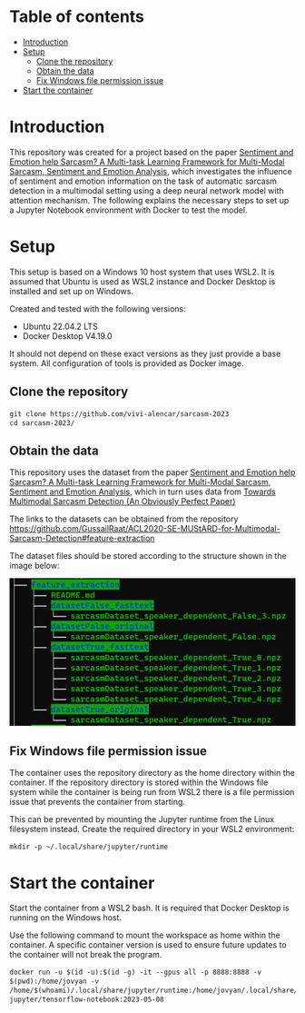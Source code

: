 # Table of contents <!-- omit from toc --> 

- [Introduction](#introduction)
- [Setup](#setup)
  - [Clone the repository](#clone-the-repository)
  - [Obtain the data](#obtain-the-data)
  - [Fix Windows file permission issue](#fix-windows-file-permission-issue)
- [Start the container](#start-the-container)

# Introduction

This repository was created for a project based on the paper [Sentiment and Emotion help Sarcasm? A Multi-task Learning Framework for Multi-Modal Sarcasm, Sentiment and Emotion Analysis](https://www.aclweb.org/anthology/2020.acl-main.401/), which investigates the influence of sentiment and emotion information on the task of automatic sarcasm detection in a multimodal setting using a deep neural network model with attention mechanism. The following explains the necessary steps to set up a Jupyter Notebook environment with Docker to test the model.

# Setup

This setup is based on a Windows 10 host system that uses WSL2. It is assumed that Ubuntu is used as WSL2 instance and Docker Desktop is installed and set up on Windows.

Created and tested with the following versions:

- Ubuntu 22.04.2 LTS
- Docker Desktop V4.19.0

It should not depend on these exact versions as they just provide a base system. All configuration of tools is provided as Docker image.

## Clone the repository

```
git clone https://github.com/vivi-alencar/sarcasm-2023
cd sarcasm-2023/
```

## Obtain the data

This repository uses the dataset from the paper [Sentiment and Emotion help Sarcasm? A Multi-task Learning Framework for Multi-Modal Sarcasm, Sentiment and Emotion Analysis](https://www.aclweb.org/anthology/2020.acl-main.401/), which in turn uses data from [Towards Multimodal Sarcasm Detection (An Obviously Perfect Paper)](https://www.aclweb.org/anthology/P19-1455/)

The links to the datasets can be obtained from the repository https://github.com/GussailRaat/ACL2020-SE-MUStARD-for-Multimodal-Sarcasm-Detection#feature-extraction

The dataset files should be stored according to the structure shown in the image below:

![](img/feature_extraction_tree_structure.png)

## Fix Windows file permission issue

The container uses the repository directory as the home directory within the container. If the repository directory is stored within the Windows file system while the container is being run from WSL2 there is a file permission issue that prevents the container from starting. 

This can be prevented by mounting the Jupyter runtime from the Linux filesystem instead. Create the required directory in your WSL2 environment:

```
mkdir -p ~/.local/share/jupyter/runtime
```

# Start the container

Start the container from a WSL2 bash. It is required that Docker Desktop is running on the Windows host.

Use the following command to mount the workspace as home within the container. A specific container version is used to ensure future updates to the container will not break the program.

```
docker run -u $(id -u):$(id -g) -it --gpus all -p 8888:8888 -v $(pwd):/home/jovyan -v /home/$(whoami)/.local/share/jupyter/runtime:/home/jovyan/.local/share/jupyter/runtime/ jupyter/tensorflow-notebook:2023-05-08
```

<!--
```
docker run -u $(id -u):$(id -g) -it --gpus all -p 8888:8888 -e GRANT_SUDO=yes --user root -v $(pwd):/home/jovyan -v /home/$(whoami)/.local/share/jupyter/runtime:/home/jovyan/.local/share/jupyter/runtime/ fleitner/testrepo
```

Granting the user sudo privileges is not strictly required but makes development easier as packages can be installed on the fly. However, it also creates a security risk if exposed. To mitigate the container must only be run locally, never in a network or cloud environment.
-->
